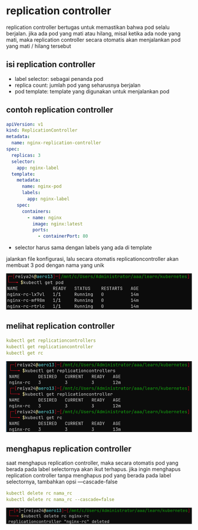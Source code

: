 # replication controller

replication controller bertugas untuk memastikan bahwa pod selalu berjalan. jika ada pod yang mati atau hilang, misal ketika ada node yang mati, maka replication controller secara otomatis akan menjalankan pod yang mati / hilang tersebut

## isi replication controller

- label selector: sebagai penanda pod
- replica count: jumlah pod yang seharusnya berjalan
- pod template: template yang digunakan untuk menjalankan pod

## contoh replication controller

```yaml
apiVersion: v1
kind: ReplicationController
metadata:
  name: nginx-replication-controller
spec:
  replicas: 3
  selector:
    app: nginx-label
  template:
    metadata:
      name: nginx-pod
      labels:
        app: nginx-label
    spec:
      containers:
        - name: nginx
          image: nginx:latest
          ports:
            - containerPort: 80
```

- selector harus sama dengan labels yang ada di template

jalankan file konfigurasi, lalu secara otomatis replicationcontroller akan membuat 3 pod dengan nama yang unik

![Untitled](replication%20controller%20a029c26c36b24d5d84122908609acd55/Untitled.png)

## melihat replication controller

```yaml
kubectl get replicationcontrollers
kubectl get replicationcontroller
kubectl get rc
```

![Untitled](replication%20controller%20a029c26c36b24d5d84122908609acd55/Untitled%201.png)

## menghapus replication controller

saat menghapus replication controller, maka secara otomatis pod yang berada pada label selectornya akan ikut terhapus. jika ingin menghapus replication controller tanpa menghapus pod yang berada pada label selectornya, tambahkan opsi —cascade-false

```yaml
kubectl delete rc nama_rc
kubectl delete rc nama_rc --cascade=false
```

![Untitled](replication%20controller%20a029c26c36b24d5d84122908609acd55/Untitled%202.png)
